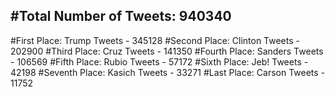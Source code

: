 #Total Number of Tweets: 940340 
---
#First Place: Trump Tweets - 345128
#Second Place: Clinton Tweets - 202900
#Third Place: Cruz Tweets - 141350
#Fourth Place: Sanders Tweets - 106569
#Fifth Place: Rubio Tweets - 57172
#Sixth Place: Jeb! Tweets - 42198
#Seventh Place: Kasich Tweets - 33271
#Last Place: Carson Tweets - 11752
